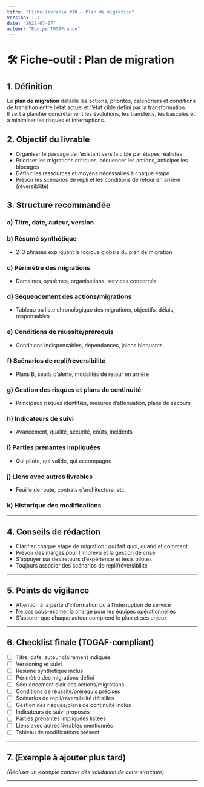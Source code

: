 ```yaml
---
titre: "Fiche-livrable #10 – Plan de migration"
version: 1.1
date: "2025-07-07"
auteur: "Équipe TOGAFrance"
---
```


# 🛠️ Fiche-outil : Plan de migration

## 1. Définition

Le **plan de migration** détaille les actions, priorités, calendriers et conditions de transition entre l’état actuel et l’état cible défini par la transformation.  
Il sert à planifier concrètement les évolutions, les transferts, les bascules et à minimiser les risques et interruptions.

## 2. Objectif du livrable

- Organiser le passage de l’existant vers la cible par étapes réalistes
- Prioriser les migrations critiques, séquencer les actions, anticiper les blocages
- Définir les ressources et moyens nécessaires à chaque étape
- Prévoir les scénarios de repli et les conditions de retour en arrière (réversibilité)

## 3. Structure recommandée

### a) Titre, date, auteur, version

### b) Résumé synthétique

- 2–3 phrases expliquant la logique globale du plan de migration

### c) Périmètre des migrations

- Domaines, systèmes, organisations, services concernés

### d) Séquencement des actions/migrations

- Tableau ou liste chronologique des migrations, objectifs, délais, responsables

### e) Conditions de réussite/prérequis

- Conditions indispensables, dépendances, jalons bloquants

### f) Scénarios de repli/réversibilité

- Plans B, seuils d’alerte, modalités de retour en arrière

### g) Gestion des risques et plans de continuité

- Principaux risques identifiés, mesures d’atténuation, plans de secours

### h) Indicateurs de suivi

- Avancement, qualité, sécurité, coûts, incidents

### i) Parties prenantes impliquées

- Qui pilote, qui valide, qui accompagne

### j) Liens avec autres livrables

- Feuille de route, contrats d’architecture, etc.

### k) Historique des modifications

---

## 4. Conseils de rédaction

- Clarifier chaque étape de migration : qui fait quoi, quand et comment
- Prévoir des marges pour l’imprévu et la gestion de crise
- S’appuyer sur des retours d’expérience et tests pilotes
- Toujours associer des scénarios de repli/réversibilité

---

## 5. Points de vigilance

- Attention à la perte d’information ou à l’interruption de service
- Ne pas sous-estimer la charge pour les équipes opérationnelles
- S’assurer que chaque acteur comprend le plan et ses enjeux

---

## 6. Checklist finale (TOGAF-compliant)

- [ ] Titre, date, auteur clairement indiqués
- [ ] Versioning et suivi
- [ ] Résumé synthétique inclus
- [ ] Périmètre des migrations défini
- [ ] Séquencement clair des actions/migrations
- [ ] Conditions de réussite/prérequis précisés
- [ ] Scénarios de repli/réversibilité détaillés
- [ ] Gestion des risques/plans de continuité inclus
- [ ] Indicateurs de suivi proposés
- [ ] Parties prenantes impliquées listées
- [ ] Liens avec autres livrables mentionnés
- [ ] Tableau de modifications présent

---

## 7. (Exemple à ajouter plus tard)

_(Réaliser un exemple concret dès validation de cette structure)_

---
